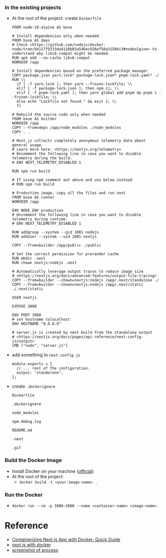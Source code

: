 ### In the existing projects

- At the root of the project: create `Dockerfile`
    
    ```
    FROM node:18-alpine AS base
    
    # Install dependencies only when needed
    FROM base AS deps
    # Check <https://github.com/nodejs/docker-node/tree/b4117f9333da4138b03a546ec926ef50a31506c3#nodealpine> to understand why libc6-compat might be needed.
    RUN apk add --no-cache libc6-compat
    WORKDIR /app
    
    # Install dependencies based on the preferred package manager
    COPY package.json yarn.lock* package-lock.json* pnpm-lock.yaml* ./
    RUN \\
      if [ -f yarn.lock ]; then yarn --frozen-lockfile; \\
      elif [ -f package-lock.json ]; then npm ci; \\
      elif [ -f pnpm-lock.yaml ]; then yarn global add pnpm && pnpm i --frozen-lockfile; \\
      else echo "Lockfile not found." && exit 1; \\
      fi
    
    # Rebuild the source code only when needed
    FROM base AS builder
    WORKDIR /app
    COPY --from=deps /app/node_modules ./node_modules
    COPY . .
    
    # Next.js collects completely anonymous telemetry data about general usage.
    # Learn more here: <https://nextjs.org/telemetry>
    # Uncomment the following line in case you want to disable telemetry during the build.
    # ENV NEXT_TELEMETRY_DISABLED 1
    
    RUN npm run build
    
    # If using npm comment out above and use below instead
    # RUN npm run build
    
    # Production image, copy all the files and run next
    FROM base AS runner
    WORKDIR /app
    
    ENV NODE_ENV production
    # Uncomment the following line in case you want to disable telemetry during runtime.
    # ENV NEXT_TELEMETRY_DISABLED 1
    
    RUN addgroup --system --gid 1001 nodejs
    RUN adduser --system --uid 1001 nextjs
    
    COPY --from=builder /app/public ./public
    
    # Set the correct permission for prerender cache
    RUN mkdir .next
    RUN chown nextjs:nodejs .next
    
    # Automatically leverage output traces to reduce image size
    # <https://nextjs.org/docs/advanced-features/output-file-tracing>
    COPY --from=builder --chown=nextjs:nodejs /app/.next/standalone ./
    COPY --from=builder --chown=nextjs:nodejs /app/.next/static ./.next/static
    
    USER nextjs
    
    EXPOSE 3000
    
    ENV PORT 3000
    # set hostname tolocalhost
    ENV HOSTNAME "0.0.0.0"
    
    # server.js is created by next build from the standalone output
    # <https://nextjs.org/docs/pages/api-reference/next-config-js/output>
    CMD ["node", "server.js"]
    
    ```
    
- add something to `next.config.js`
    
    ```
    module.exports = {
      // ... rest of the configuration.
      output: "standalone",
    };
    
    ```
- create `.dockerignore`
    
    ```
    Dockerfile
    
    .dockerignore
    
    node_modules
    
    npm-debug.log
    
    README.md
    
    .next
    
    .git
    ```
    


### **Build the Docker Image**

- Install Docker on your machine ([official](https://docs.docker.com/get-docker/))
- At the root of the project:
    - `docker build -t <your-image-name> .`


### **Run the Docker**

- `docker run --rm -p 3000:3000 --name <container-name> <image-name>`


# Reference

- [Containerizing Next.js App with Docker: Quick Guide](https://dev.to/pulkit30/containerizing-nextjs-app-with-docker-quick-guide-51ml)
- [next.js with docker](https://github.com/vercel/next.js/tree/canary/examples/with-docker)
- [screenshot of process](https://github.com/CAFECA-IO/KnowledgeManagement/issues/93#issuecomment-1911762584)

